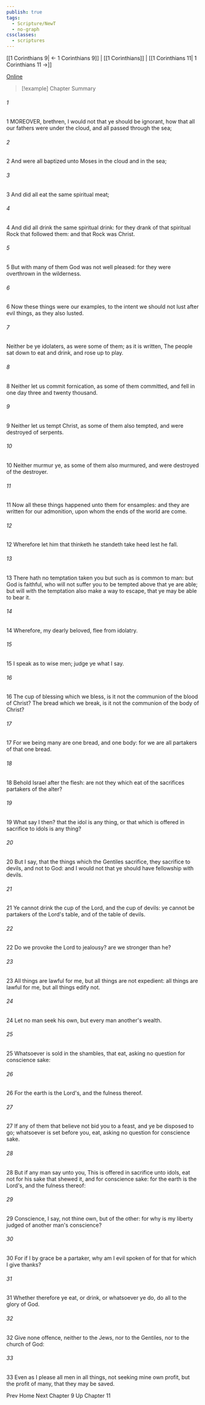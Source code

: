 ```yaml
---
publish: true
tags:
  - Scripture/NewT
  - no-graph
cssclasses:
  - scriptures
---
```

[[1 Corinthians 9| ← 1 Corinthians 9]] | [[1 Corinthians]] | [[1 Corinthians 11| 1 Corinthians 11 →]]

[Online](https://churchofjesuschrist.org/study/scriptures/nt/1-cor/10?lang=eng)

>[!example] Chapter Summary
>
###### 1
1 MOREOVER, brethren, I would not that ye should be ignorant, how that all our fathers were under the cloud, and all passed through the sea;
###### 2
2 And were all baptized unto Moses in the cloud and in the sea;
###### 3
3 And did all eat the same spiritual meat;
###### 4
4 And did all drink the same spiritual drink: for they drank of that spiritual Rock that followed them: and that Rock was Christ.
###### 5
5 But with many of them God was not well pleased: for they were overthrown in the wilderness.
###### 6
6 Now these things were our examples, to the intent we should not lust after evil things, as they also lusted.
###### 7
Neither be ye idolaters, as were some of them; as it is written, The people sat down to eat and drink, and rose up to play.
###### 8
8 Neither let us commit fornication, as some of them committed, and fell in one day three and twenty thousand.
###### 9
9 Neither let us tempt Christ, as some of them also tempted, and were destroyed of serpents.
###### 10
10 Neither murmur ye, as some of them also murmured, and were destroyed of the destroyer.
###### 11
11 Now all these things happened unto them for ensamples: and they are written for our admonition, upon whom the ends of the world are come.
###### 12
12 Wherefore let him that thinketh he standeth take heed lest he fall.
###### 13
13 There hath no temptation taken you but such as is common to man: but God is faithful, who will not suffer you to be tempted above that ye are able; but will with the temptation also make a way to escape, that ye may be able to bear it.
###### 14
14 Wherefore, my dearly beloved, flee from idolatry.
###### 15
15 I speak as to wise men; judge ye what I say.
###### 16
16 The cup of blessing which we bless, is it not the communion of the blood of Christ? The bread which we break, is it not the communion of the body of Christ?
###### 17
17 For we being many are one bread, and one body: for we are all partakers of that one bread.
###### 18
18 Behold Israel after the flesh: are not they which eat of the sacrifices partakers of the alter?
###### 19
19 What say I then? that the idol is any thing, or that which is offered in sacrifice to idols is any thing?
###### 20
20 But I say, that the things which the Gentiles sacrifice, they sacrifice to devils, and not to God: and I would not that ye should have fellowship with devils.
###### 21
21 Ye cannot drink the cup of the Lord, and the cup of devils: ye cannot be partakers of the Lord's table, and of the table of devils.
###### 22
22 Do we provoke the Lord to jealousy? are we stronger than he?
###### 23
23 All things are lawful for me, but all things are not expedient: all things are lawful for me, but all things edify not.
###### 24
24 Let no man seek his own, but every man another's wealth.
###### 25
25 Whatsoever is sold in the shambles, that eat, asking no question for conscience sake:
###### 26
26 For the earth is the Lord's, and the fulness thereof.
###### 27
27 If any of them that believe not bid you to a feast, and ye be disposed to go; whatsoever is set before you, eat, asking no question for conscience sake.
###### 28
28 But if any man say unto you, This is offered in sacrifice unto idols, eat not for his sake that shewed it, and for conscience sake: for the earth is the Lord's, and the fulness thereof:
###### 29
29 Conscience, I say, not thine own, but of the other: for why is my liberty judged of another man's conscience?
###### 30
30 For if I by grace be a partaker, why am I evil spoken of for that for which I give thanks?
###### 31
31 Whether therefore ye eat, or drink, or whatsoever ye do, do all to the glory of God.
###### 32
32 Give none offence, neither to the Jews, nor to the Gentiles, nor to the church of God:
###### 33
33 Even as I please all men in all things, not seeking mine own profit, but the profit of many, that they may be saved.

Prev
Home
Next
Chapter 9
Up
Chapter 11



